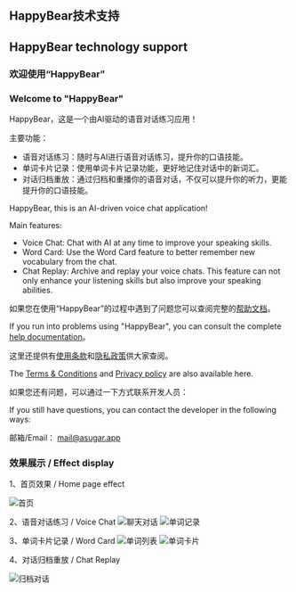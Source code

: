 ## HappyBear技术支持
## HappyBear technology support


### 欢迎使用“HappyBear”
### Welcome to "HappyBear"

HappyBear，这是一个由AI驱动的语音对话练习应用！

主要功能： 
- 语音对话练习：随时与AI进行语音对话练习，提升你的口语技能。 
- 单词卡片记录：使用单词卡片记录功能，更好地记住对话中的新词汇。 
- 对话归档重放：通过归档和重播你的语音对话，不仅可以提升你的听力，更能提升你的口语技能。

HappyBear, this is an AI-driven voice chat application!

Main features:
- Voice Chat: Chat with AI at any time to improve your speaking skills.
- Word Card: Use the Word Card feature to better remember new vocabulary from the chat.
- Chat Replay: Archive and replay your voice chats. This feature can not only enhance your listening skills but also improve your speaking abilities.


如果您在使用“HappyBear”的过程中遇到了问题您可以查阅完整的[帮助文档](./Help.md)。

If you run into problems using "HappyBear", you can consult the complete [help documentation](./Help.md)。

这里还提供有[使用条款](./Terms%20&%20Conditions.md)和[隐私政策](./Privacypolicy.md)供大家查阅。

The [Terms & Conditions](./Terms%20&%20Conditions.md) and [Privacy policy](./Privacypolicy.md) are also available here.

如果您还有问题，可以通过一下方式联系开发人员：

If you still have questions, you can contact the developer in the following ways:

邮箱/Email： mail@asugar.app

### 效果展示 / Effect display

1、首页效果 / Home page effect

![首页](./imgs/首页.jpeg)

2、语音对话练习 / Voice Chat
![聊天对话](./imgs/聊天对话.jpeg)
![单词记录](./imgs/单词记录.jpeg)

3、单词卡片记录 / Word Card
![单词列表](./imgs/单词列表.jpeg)
![单词卡片](./imgs/单词卡片.jpeg)

4、对话归档重放 / Chat Replay

![归档对话](./imgs/归档对话.jpeg)
